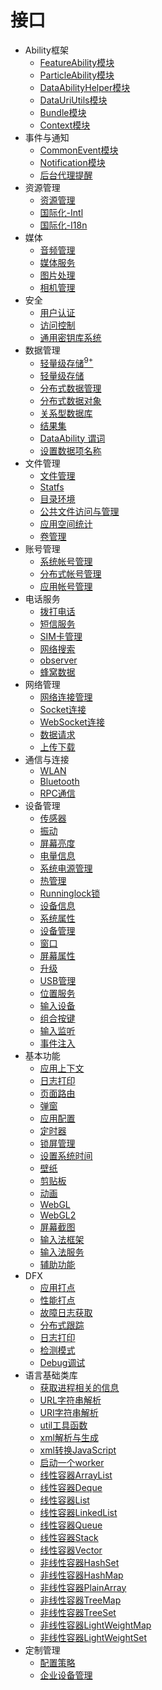 # 接口

- Ability框架
    -   [FeatureAbility模块](js-apis-featureAbility.md)
    -   [ParticleAbility模块](js-apis-particleAbility.md)
    -   [DataAbilityHelper模块](js-apis-dataAbilityHelper.md)
    -   [DataUriUtils模块](js-apis-DataUriUtils.md)
    -   [Bundle模块](js-apis-Bundle.md)
    -   [Context模块](js-apis-Context.md)
- 事件与通知
    -   [CommonEvent模块](js-apis-commonEvent.md)
    -   [Notification模块](js-apis-notification.md)
    -   [后台代理提醒](js-apis-reminderAgent.md)
- 资源管理
    - [资源管理](js-apis-resource-manager.md)
    - [国际化-Intl](js-apis-intl.md)
    - [国际化-I18n](js-apis-i18n.md)
- 媒体
    - [音频管理](js-apis-audio.md)
    - [媒体服务](js-apis-media.md)
    - [图片处理](js-apis-image.md)
    - [相机管理](js-apis-camera.md)
- 安全
    - [用户认证](js-apis-useriam-userauth.md)
    - [访问控制](js-apis-abilityAccessCtrl.md)
    - [通用密钥库系统](js-apis-huks.md)
- 数据管理
    - [轻量级存储<sup>9+</sup>](js-apis-data-preferences.md)
    - [轻量级存储](js-apis-data-storage.md)
    - [分布式数据管理](js-apis-distributed-data.md)
    - [分布式数据对象](js-apis-data-distributedobject.md)
    - [关系型数据库](js-apis-data-rdb.md)
    - [结果集](js-apis-data-resultset.md)
    - [DataAbility 谓词](js-apis-data-ability.md)
    - [设置数据项名称](js-apis-settings.md)
- 文件管理
    - [文件管理](js-apis-fileio.md)
    - [Statfs](js-apis-statfs.md)
    - [目录环境](js-apis-environment.md)
    - [公共文件访问与管理](js-apis-filemanager.md)
    - [应用空间统计](js-apis-storage-statistics.md)
    - [卷管理](js-apis-volumemanager.md)
- 账号管理
    - [系统帐号管理](js-apis-osAccount.md)
    - [分布式帐号管理](js-apis-distributed-account.md)
    - [应用帐号管理](js-apis-appAccount.md)
- 电话服务
    -   [拨打电话](js-apis-call.md)
    -   [短信服务](js-apis-sms.md)
    -   [SIM卡管理](js-apis-sim.md)
    -   [网络搜索](js-apis-radio.md)
    -   [observer](js-apis-observer.md)
    -   [蜂窝数据](js-apis-telephony-data.md)
- 网络管理
    - [网络连接管理](js-apis-net-connection.md)
    - [Socket连接](js-apis-socket.md)
    - [WebSocket连接](js-apis-webSocket.md)
    - [数据请求](js-apis-http.md)
    - [上传下载](js-apis-request.md)
- 通信与连接
    -   [WLAN](js-apis-wifi.md)  
    -   [Bluetooth](js-apis-bluetooth.md)
    -   [RPC通信](js-apis-rpc.md)
- 设备管理
    - [传感器](js-apis-sensor.md)
    - [振动](js-apis-vibrator.md)
    - [屏幕亮度](js-apis-brightness.md)
    - [电量信息](js-apis-battery-info.md)
    - [系统电源管理](js-apis-power.md)
    - [热管理](js-apis-thermal.md)
    - [Runninglock锁](js-apis-runninglock.md)
    - [设备信息](js-apis-device-info.md)
    - [系统属性](js-apis-system-parameter.md)
    - [设备管理](js-apis-device-manager.md)
    - [窗口](js-apis-window.md)
    - [屏幕属性](js-apis-display.md)
    - [升级](js-apis-update.md) 
    - [USB管理](js-apis-usb.md)
    - [位置服务](js-apis-geolocation.md)
    - [输入设备](js-apis-inputdevice.md)
    - [组合按键](js-apis-inputconsumer.md)
    - [输入监听](js-apis-inputmonitor.md)
    - [事件注入](js-apis-inputeventclient.md)
- 基本功能
    - [应用上下文](js-apis-system-app.md)
    - [日志打印](js-apis-basic-features-logs.md)
    - [页面路由](js-apis-router.md)
    - [弹窗](js-apis-prompt.md)
    - [应用配置](js-apis-system-configuration.md)
    - [定时器](js-apis-basic-features-timer.md)
    - [锁屏管理](js-apis-screen-lock.md)
    - [设置系统时间](js-apis-system-time.md)
    - [壁纸](js-apis-wallpaper.md)
    - [剪贴板](js-apis-pasteboard.md)
    - [动画](js-apis-basic-features-animator.md)
    - [WebGL](js-apis-webgl.md)
    - [WebGL2](js-apis-webgl2.md)
    - [屏幕截图](js-apis-screenshot.md)
    - [输入法框架](js-apis-inputmethod.md)
    - [输入法服务](js-apis-inputmethodengine.md)
    - [辅助功能](js-apis-accessibility.md)
- DFX
    - [应用打点](js-apis-hiappevent.md)
    - [性能打点](js-apis-hitracemeter.md)
    - [故障日志获取](js-apis-faultLogger.md)
    - [分布式跟踪](js-apis-hitracechain.md)
    - [日志打印](js-apis-hilog.md)
    - [检测模式](js-apis-hichecker.md)
    - [Debug调试](js-apis-hidebug.md)
- 语言基础类库
    - [获取进程相关的信息](js-apis-process.md)
    - [URL字符串解析](js-apis-url.md)
    - [URI字符串解析](js-apis-uri.md)
    - [util工具函数](js-apis-util.md)
    - [xml解析与生成](js-apis-xml.md)
    - [xml转换JavaScript](js-apis-convertxml.md)
    - [启动一个worker](js-apis-worker.md)
    - [线性容器ArrayList](js-apis-arraylist.md)
    - [线性容器Deque](js-apis-deque.md)
    - [线性容器List](js-apis-list.md)
    - [线性容器LinkedList](js-apis-linkedlist.md)
    - [线性容器Queue](js-apis-queue.md)
    - [线性容器Stack](js-apis-stack.md)
    - [线性容器Vector](js-apis-vector.md)
    - [非线性容器HashSet](js-apis-hashset.md)
    - [非线性容器HashMap](js-apis-hashmap.md)
    - [非线性容器PlainArray](js-apis-plainarray.md)
    - [非线性容器TreeMap](js-apis-treemap.md)
    - [非线性容器TreeSet](js-apis-treeset.md)
    - [非线性容器LightWeightMap](js-apis-lightweightmap.md)
    - [非线性容器LightWeightSet](js-apis-lightweightset.md)
- 定制管理
    - [配置策略](js-apis-config-policy.md)
    - [企业设备管理](js-apis-enterprise-device-manager.md)

